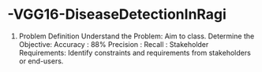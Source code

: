 # -VGG16-DiseaseDetectionInRagi
1. Problem Definition
Understand the Problem: Aim to class.
Determine the Objective:
Accuracy : 88%
Precision :
Recall :
Stakeholder Requirements: Identify constraints and requirements from stakeholders or end-users.
